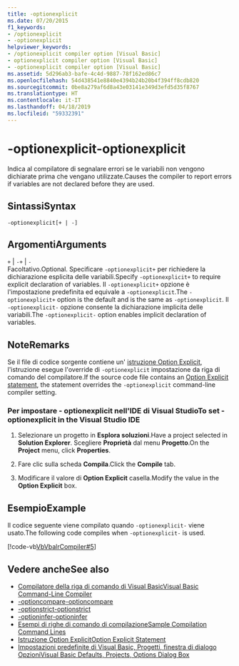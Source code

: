 ```yaml
---
title: -optionexplicit
ms.date: 07/20/2015
f1_keywords:
- /optionexplicit
- -optionexplicit
helpviewer_keywords:
- /optionexplicit compiler option [Visual Basic]
- optionexplicit compiler option [Visual Basic]
- -optionexplicit compiler option [Visual Basic]
ms.assetid: 5d296ab3-bafe-4c4d-9887-78f162ed86c7
ms.openlocfilehash: 54d438541e8840e4394b24b20b4f394ff8cdb820
ms.sourcegitcommit: 0be8a279af6d8a43e03141e349d3efd5d35f8767
ms.translationtype: HT
ms.contentlocale: it-IT
ms.lasthandoff: 04/18/2019
ms.locfileid: "59332391"
---
```

# <a name="-optionexplicit"></a><span data-ttu-id="82d6a-102">-optionexplicit</span><span class="sxs-lookup"><span data-stu-id="82d6a-102">-optionexplicit</span></span>
<span data-ttu-id="82d6a-103">Indica al compilatore di segnalare errori se le variabili non vengono dichiarate prima che vengano utilizzate.</span><span class="sxs-lookup"><span data-stu-id="82d6a-103">Causes the compiler to report errors if variables are not declared before they are used.</span></span>  
  
## <a name="syntax"></a><span data-ttu-id="82d6a-104">Sintassi</span><span class="sxs-lookup"><span data-stu-id="82d6a-104">Syntax</span></span>  
  
```  
-optionexplicit[+ | -]  
```  
  
## <a name="arguments"></a><span data-ttu-id="82d6a-105">Argomenti</span><span class="sxs-lookup"><span data-stu-id="82d6a-105">Arguments</span></span>  
 <span data-ttu-id="82d6a-106">`+` &#124; `-`</span><span class="sxs-lookup"><span data-stu-id="82d6a-106">`+` &#124; `-`</span></span>  
 <span data-ttu-id="82d6a-107">Facoltativo.</span><span class="sxs-lookup"><span data-stu-id="82d6a-107">Optional.</span></span> <span data-ttu-id="82d6a-108">Specificare `-optionexplicit+` per richiedere la dichiarazione esplicita delle variabili.</span><span class="sxs-lookup"><span data-stu-id="82d6a-108">Specify `-optionexplicit+` to require explicit declaration of variables.</span></span> <span data-ttu-id="82d6a-109">Il `-optionexplicit+` opzione è l'impostazione predefinita ed equivale a `-optionexplicit`.</span><span class="sxs-lookup"><span data-stu-id="82d6a-109">The `-optionexplicit+` option is the default and is the same as `-optionexplicit`.</span></span> <span data-ttu-id="82d6a-110">Il `-optionexplicit-` opzione consente la dichiarazione implicita delle variabili.</span><span class="sxs-lookup"><span data-stu-id="82d6a-110">The `-optionexplicit-` option enables implicit declaration of variables.</span></span>  
  
## <a name="remarks"></a><span data-ttu-id="82d6a-111">Note</span><span class="sxs-lookup"><span data-stu-id="82d6a-111">Remarks</span></span>  
 <span data-ttu-id="82d6a-112">Se il file di codice sorgente contiene un' [istruzione Option Explicit](../../../visual-basic/language-reference/statements/option-explicit-statement.md), l'istruzione esegue l'override di `-optionexplicit` impostazione da riga di comando del compilatore.</span><span class="sxs-lookup"><span data-stu-id="82d6a-112">If the source code file contains an [Option Explicit statement](../../../visual-basic/language-reference/statements/option-explicit-statement.md), the statement overrides the `-optionexplicit` command-line compiler setting.</span></span>  
  
### <a name="to-set--optionexplicit-in-the-visual-studio-ide"></a><span data-ttu-id="82d6a-113">Per impostare - optionexplicit nell'IDE di Visual Studio</span><span class="sxs-lookup"><span data-stu-id="82d6a-113">To set -optionexplicit in the Visual Studio IDE</span></span>  
  
1. <span data-ttu-id="82d6a-114">Selezionare un progetto in **Esplora soluzioni**.</span><span class="sxs-lookup"><span data-stu-id="82d6a-114">Have a project selected in **Solution Explorer**.</span></span> <span data-ttu-id="82d6a-115">Scegliere **Proprietà** dal menu **Progetto**.</span><span class="sxs-lookup"><span data-stu-id="82d6a-115">On the **Project** menu, click **Properties**.</span></span>   
  
2. <span data-ttu-id="82d6a-116">Fare clic sulla scheda **Compila**.</span><span class="sxs-lookup"><span data-stu-id="82d6a-116">Click the **Compile** tab.</span></span>  
  
3. <span data-ttu-id="82d6a-117">Modificare il valore di **Option Explicit** casella.</span><span class="sxs-lookup"><span data-stu-id="82d6a-117">Modify the value in the **Option Explicit** box.</span></span>  
  
## <a name="example"></a><span data-ttu-id="82d6a-118">Esempio</span><span class="sxs-lookup"><span data-stu-id="82d6a-118">Example</span></span>  
 <span data-ttu-id="82d6a-119">Il codice seguente viene compilato quando `-optionexplicit-` viene usato.</span><span class="sxs-lookup"><span data-stu-id="82d6a-119">The following code compiles when `-optionexplicit-` is used.</span></span>  
  
 [!code-vb[VbVbalrCompiler#5](~/samples/snippets/visualbasic/VS_Snippets_VBCSharp/VbVbalrCompiler/VB/OptionExplicitOff.vb#5)]  
  
## <a name="see-also"></a><span data-ttu-id="82d6a-120">Vedere anche</span><span class="sxs-lookup"><span data-stu-id="82d6a-120">See also</span></span>

- [<span data-ttu-id="82d6a-121">Compilatore della riga di comando di Visual Basic</span><span class="sxs-lookup"><span data-stu-id="82d6a-121">Visual Basic Command-Line Compiler</span></span>](../../../visual-basic/reference/command-line-compiler/index.md)
- [<span data-ttu-id="82d6a-122">-optioncompare</span><span class="sxs-lookup"><span data-stu-id="82d6a-122">-optioncompare</span></span>](../../../visual-basic/reference/command-line-compiler/optioncompare.md)
- [<span data-ttu-id="82d6a-123">-optionstrict</span><span class="sxs-lookup"><span data-stu-id="82d6a-123">-optionstrict</span></span>](../../../visual-basic/reference/command-line-compiler/optionstrict.md)
- [<span data-ttu-id="82d6a-124">-optioninfer</span><span class="sxs-lookup"><span data-stu-id="82d6a-124">-optioninfer</span></span>](../../../visual-basic/reference/command-line-compiler/optioninfer.md)
- [<span data-ttu-id="82d6a-125">Esempi di righe di comando di compilazione</span><span class="sxs-lookup"><span data-stu-id="82d6a-125">Sample Compilation Command Lines</span></span>](../../../visual-basic/reference/command-line-compiler/sample-compilation-command-lines.md)
- [<span data-ttu-id="82d6a-126">Istruzione Option Explicit</span><span class="sxs-lookup"><span data-stu-id="82d6a-126">Option Explicit Statement</span></span>](../../../visual-basic/language-reference/statements/option-explicit-statement.md)
- [<span data-ttu-id="82d6a-127">Impostazioni predefinite di Visual Basic, Progetti, finestra di dialogo Opzioni</span><span class="sxs-lookup"><span data-stu-id="82d6a-127">Visual Basic Defaults, Projects, Options Dialog Box</span></span>](/visualstudio/ide/reference/visual-basic-defaults-projects-options-dialog-box)
